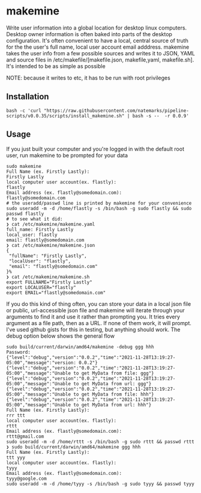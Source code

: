 # makemine

Write user information into a global location for desktop linux computers. Desktop owner information is often baked into parts of the desktop configuration. It's often convenient to have a local, central source of truth for the the user's full name, local user account email adddress. makemine takes the user info from a few possible sources and writes it to JSON, YAML and source files in /etc/makefile/[makefile.json, makefile,yaml, makefile.sh].  It's intended to be as simple as possible

NOTE: because it writes to etc, it has to be run with root privileges


## Installation

```shell
bash -c 'curl "https://raw.githubusercontent.com/natemarks/pipeline-scripts/v0.0.35/scripts/install_makemine.sh" | bash -s --  -r 0.0.9'

```

## Usage

If you just built your computer and you're logged in with the default root user, run makemine to be prompted for your data
```shell
sudo makemine
Full Name (ex. Firstly Lastly):
Firstly Lastly
local computer user account(ex. flastly):
flastly
Email address (ex. flastly@somedomain.com):
flastly@somedomain.com
# the useradd/passwd line is printed by makemine for your convenience
sudo useradd -m -d /home/flastly -s /bin/bash -g sudo flastly && sudo passwd flastly
# to see what it did:
❯ cat /etc/makemine/makemine.yaml
full_name: Firstly Lastly
local_user: flastly
email: flastly@somedomain.com
❯ cat /etc/makemine/makemine.json
{
 "fullName": "Firstly Lastly",
 "localUser": "flastly",
 "email": "flastly@somedomain.com"
}%
❯ cat /etc/makemine/makemine.sh
export FULLNAME="Firstly Lastly"
export LOCALUSER="flastly"
export EMAIL="flastly@somedomain.com"
```
If you do this kind of thing often, you can store your data in a local json file or  public, url-accessible json file and makemine will iterate through your arguments to find it  and use it rather than prompting you. It tries every argument as a file path, then as a URL. If none of them work, it will prompt.  I've used github gists for this in testing, but anything should work.  The debug option below shows the general flow


```shell
sudo build/current/darwin/amd64/makemine -debug ggg hhh
Password:
{"level":"debug","version":"0.0.2","time":"2021-11-28T13:19:27-05:00","message":"version: 0.0.2"}
{"level":"debug","version":"0.0.2","time":"2021-11-28T13:19:27-05:00","message":"Unable to get MyData from file: ggg"}
{"level":"debug","version":"0.0.2","time":"2021-11-28T13:19:27-05:00","message":"Unable to get MyData from url: ggg"}
{"level":"debug","version":"0.0.2","time":"2021-11-28T13:19:27-05:00","message":"Unable to get MyData from file: hhh"}
{"level":"debug","version":"0.0.2","time":"2021-11-28T13:19:27-05:00","message":"Unable to get MyData from url: hhh"}
Full Name (ex. Firstly Lastly):
rrr ttt
local computer user account(ex. flastly):
rttt
Email address (ex. flastly@somedomain.com):
rttt@gmail.com
sudo useradd -m -d /home/rttt -s /bin/bash -g sudo rttt && passwd rttt
❯ sudo build/current/darwin/amd64/makemine ggg hhh
Full Name (ex. Firstly Lastly):
ttt yyy
local computer user account(ex. flastly):
tyyy
Email address (ex. flastly@somedomain.com):
tyyy@google.com
sudo useradd -m -d /home/tyyy -s /bin/bash -g sudo tyyy && passwd tyyy
```
